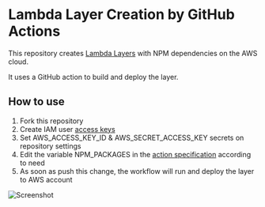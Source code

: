 # Lambda Layer Creation by GitHub Actions
This repository creates [Lambda Layers](https://docs.aws.amazon.com/lambda/latest/dg/configuration-layers.html) with NPM dependencies on the AWS cloud.

It uses a GitHub action to build and deploy the layer.

## How to use
1. Fork this repository
2. Create IAM user [access keys](https://docs.aws.amazon.com/IAM/latest/UserGuide/id_credentials_access-keys.html#Using_CreateAccessKey)
3. Set AWS_ACCESS_KEY_ID & AWS_SECRET_ACCESS_KEY secrets on repository settings
4. Edit the variable NPM_PACKAGES in the [action specification](.github/workflows/lambda-layer-creator.yml) according to need
5. As soon as push this change, the workflow will run and deploy the layer to  AWS account

![Screenshot](Screenshot.png)
